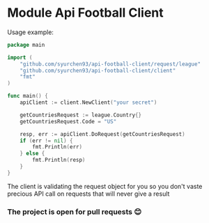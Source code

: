 Module Api Football Client
=================

Usage example:
```go
package main

import (
	"github.com/syurchen93/api-football-client/request/league"
	"github.com/syurchen93/api-football-client/client"
	"fmt"
)

func main() {
	apiClient := client.NewClient("your secret")

	getCountriesRequest := league.Country{}
	getCountriesRequest.Code = "US"

	resp, err := apiClient.DoRequest(getCountriesRequest)
	if (err != nil) {
		fmt.Println(err)
	} else {
		fmt.Println(resp)
	}
}
```
The client is validating the request object for you so you don't vaste precious API call on requests that will never give a result
### The project is open for pull requests 😊